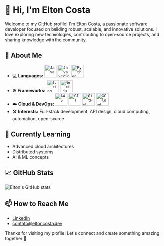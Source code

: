 # 👋 Hi, I'm Elton Costa

Welcome to my GitHub profile! I'm Elton Costa, a passionate software developer focused on building robust, scalable, and innovative solutions. I love exploring new technologies, contributing to open-source projects, and sharing knowledge with the community.

## 🚀 About Me
- 💻 **Languages:**
<code><img width="40px" src="https://cdn.jsdelivr.net/gh/devicons/devicon@latest/icons/java/java-original.svg" title="Java"/></code>
<code><img width="40px" src="https://cdn.jsdelivr.net/gh/devicons/devicon@latest/icons/javascript/javascript-original.svg" title="JavaScript"/></code>
<code><img width="40px" src="https://cdn.jsdelivr.net/gh/devicons/devicon@latest/icons/python/python-original.svg" title="Python"/></code>
- ⚙️ **Frameworks:**
<code><img width="40px" src="https://cdn.jsdelivr.net/gh/devicons/devicon@latest/icons/spring/spring-original.svg" title="Spring"/></code>
<code><img width="40px" src="https://cdn.jsdelivr.net/gh/devicons/devicon@latest/icons/nextjs/nextjs-original-wordmark.svg" title="Next.js"/></code>
- ☁️ **Cloud & DevOps:**
<code><img width="40px" src="https://cdn.jsdelivr.net/gh/devicons/devicon@latest/icons/amazonwebservices/amazonwebservices-original-wordmark.svg" title="AWS"/></code>
<code><img width="40px" src="https://cdn.jsdelivr.net/gh/devicons/devicon@latest/icons/git/git-original.svg" title="GIT"/></code>
<code><img width="40px" src="https://cdn.jsdelivr.net/gh/devicons/devicon@latest/icons/github/github-original.svg" title="GitHub"/></code>
<code><img width="40px" src="https://cdn.jsdelivr.net/gh/devicons/devicon@latest/icons/googlecloud/googlecloud-original.svg" title="GCloud"/></code>
- 🛠️ **Interests:** Full-stack development, API design, cloud computing, automation, open-source

## 🌱 Currently Learning

- Advanced cloud architectures
- Distributed systems
- AI & ML concepts

## 📈 GitHub Stats

![Elton's GitHub stats](https://github-readme-stats.vercel.app/api?username=eltonacosta&show_icons=true&theme=radical)

## 📫 How to Reach Me

- [LinkedIn](https://www.linkedin.com/in/eltoncostadev/)
- [contato@eltoncosta.dev](mailto:contatoeltonacosta@gmail.com)

Thanks for visiting my profile! Let's connect and create something amazing together 🚀
